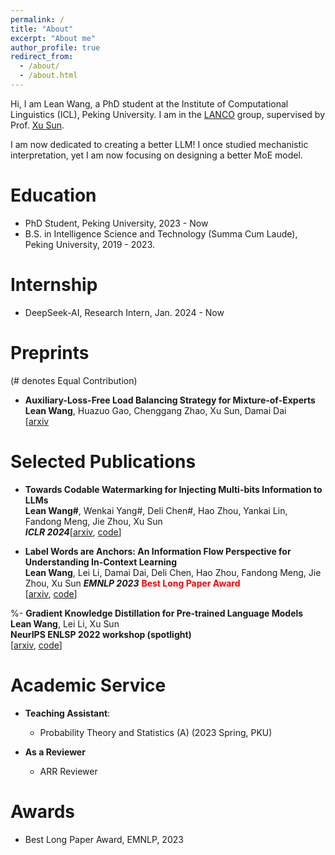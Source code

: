 ```yaml
---
permalink: /
title: "About"
excerpt: "About me"
author_profile: true
redirect_from: 
  - /about/
  - /about.html
---
```




Hi, I am Lean Wang, a PhD student at the Institute of Computational Linguistics (ICL), Peking University. I am in the [LANCO](https://lancopku.github.io) group, supervised by Prof. [Xu Sun](https://xusun26.github.io). 

I am now dedicated to creating a better LLM! I once studied mechanistic interpretation, yet I am now focusing on designing a better MoE model.



Education
======
+ PhD Student, Peking University, 2023 - Now
+ B.S. in Intelligence Science and Technology (Summa Cum Laude), Peking University, 2019 - 2023.



# Internship

+ DeepSeek-AI, Research Intern, Jan. 2024 - Now

  

# Preprints

(# denotes Equal Contribution)

- **Auxiliary-Loss-Free Load Balancing Strategy for Mixture-of-Experts**<br/>**Lean Wang**, Huazuo Gao, Chenggang Zhao, Xu Sun, Damai Dai<br/>[[arxiv](https://arxiv.org/abs/2408.15664)



# Selected Publications

- **Towards Codable Watermarking for Injecting Multi-bits Information to LLMs**<br/>**Lean Wang#**, Wenkai Yang#, Deli Chen#, Hao Zhou, Yankai Lin, Fandong Meng, Jie Zhou, Xu Sun<br/>***ICLR 2024***[[arxiv](https://arxiv.org/abs/2307.15992), [code](https://github.com/lancopku/codable-watermarking-for-llm)]

- **Label Words are Anchors: An Information Flow Perspective for Understanding In-Context Learning**<br/>**Lean Wang**, Lei Li, Damai Dai, Deli Chen, Hao Zhou, Fandong Meng, Jie Zhou, Xu Sun
  ***EMNLP 2023*** **<span style="color: red;">Best Long Paper Award</span>**<br/>[[arxiv](https://arxiv.org/abs/2305.14160), [code](https://github.com/lancopku/label-words-are-anchors)]

%- **Gradient Knowledge Distillation for Pre-trained Language Models**<br/>**Lean Wang**, Lei Li, Xu Sun<br/>**NeurIPS ENLSP 2022 workshop (spotlight)**<br/>[[arxiv](https://arxiv.org/abs/2211.01071), [code](https://github.com/lancopku/GKD)]




# Academic Service

+ **Teaching Assistant**:
  - Probability Theory and Statistics (A) (2023 Spring, PKU)

+ **As a Reviewer**
  - ARR Reviewer

# Awards

- Best Long Paper Award, EMNLP, 2023
